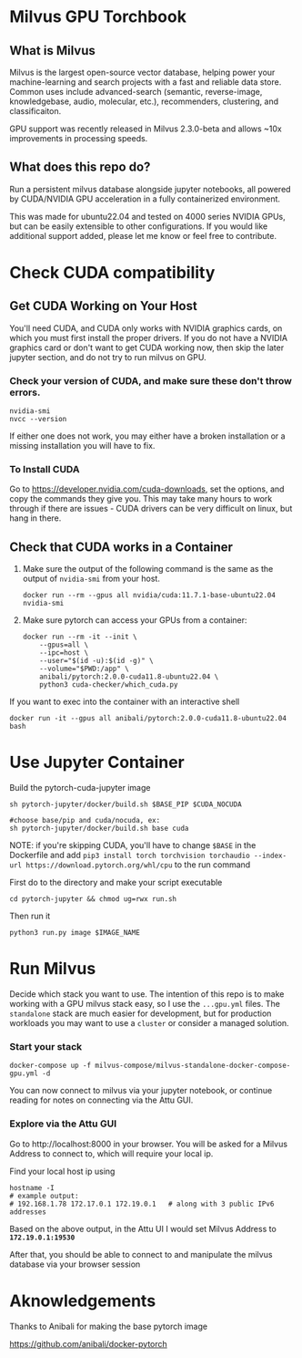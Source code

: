 # Milvus GPU Torchbook
## What is Milvus
Milvus is the largest open-source vector database, helping power your machine-learning and search projects with a fast and reliable data store. Common uses include advanced-search (semantic, reverse-image, knowledgebase, audio, molecular, etc.), recommenders, clustering, and classificaiton.

GPU support was recently released in Milvus 2.3.0-beta and allows ~10x improvements in processing speeds.

## What does this repo do?
Run a persistent milvus database alongside jupyter notebooks, all powered by CUDA/NVIDIA GPU acceleration in a fully containerized environment. 

This was made for ubuntu22.04 and tested on 4000 series NVIDIA GPUs, but can be easily extensible to other configurations. If you would like additional support added, please let me know or feel free to contribute.

# Check CUDA compatibility

## Get CUDA Working on Your Host
You'll need CUDA, and CUDA only works with NVIDIA graphics cards, on which you must first install the proper drivers. If you do not have a NVIDIA graphics card or don't want to get CUDA working now, then skip the later jupyter section, and do not try to run milvus on GPU.

### <b>Check your version of CUDA</b>, and make sure these don't throw errors.
```
nvidia-smi
nvcc --version
````

If either one does not work, you may either have a broken installation or a missing installation you will have to fix.

### <b>To Install CUDA</b> 

Go to https://developer.nvidia.com/cuda-downloads, set the options, and copy the commands they give you. This may take many hours to work through if there are issues - CUDA drivers can be very difficult on linux, but hang in there.

## Check that CUDA works in a Container
1. Make sure the output of the following command is the same as the output of `nvidia-smi` from your host.

    `docker run --rm --gpus all nvidia/cuda:11.7.1-base-ubuntu22.04 nvidia-smi`



2. Make sure pytorch can access your GPUs from a container:
    ```
    docker run --rm -it --init \
        --gpus=all \
        --ipc=host \
        --user="$(id -u):$(id -g)" \
        --volume="$PWD:/app" \
        anibali/pytorch:2.0.0-cuda11.8-ubuntu22.04 \
        python3 cuda-checker/which_cuda.py
    ```


If you want to exec into the container with an interactive shell

```
docker run -it --gpus all anibali/pytorch:2.0.0-cuda11.8-ubuntu22.04 bash
```

# Use Jupyter Container
Build the pytorch-cuda-jupyter image
```
sh pytorch-jupyter/docker/build.sh $BASE_PIP $CUDA_NOCUDA

#choose base/pip and cuda/nocuda, ex:
sh pytorch-jupyter/docker/build.sh base cuda
```

NOTE: if you're skipping CUDA, you'll have to change `$BASE` in the Dockerfile and add `pip3 install torch torchvision torchaudio --index-url https://download.pytorch.org/whl/cpu` to the run command

First do to the directory and make your script executable
```
cd pytorch-jupyter && chmod ug=rwx run.sh
```
Then run it
```
python3 run.py image $IMAGE_NAME 
```

# Run Milvus
Decide which stack you want to use. The intention of this repo is to make working with a GPU milvus stack easy, so I use the `...gpu.yml` files. The `standalone` stack are much easier for development, but for production workloads you may want to use a `cluster` or consider a managed solution.

### Start your stack

```
docker-compose up -f milvus-compose/milvus-standalone-docker-compose-gpu.yml -d
```

You can now connect to milvus via your jupyter notebook, or continue reading for notes on connecting via the Attu GUI.

### Explore via the Attu GUI

Go to http://localhost:8000 in your browser. You will be asked for a Milvus Address to connect to, which will require your local ip.

Find your local host ip using
```
hostname -I
# example output:
# 192.168.1.78 172.17.0.1 172.19.0.1   # along with 3 public IPv6 addresses
```

Based on the above output, in the Attu UI I would set Milvus Address to <b>`172.19.0.1:19530`</b>

After that, you should be able to connect to and manipulate the milvus database via your browser session

# Aknowledgements
Thanks to Anibali for making the base pytorch image

https://github.com/anibali/docker-pytorch